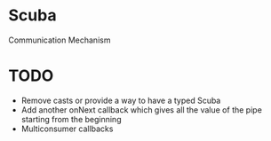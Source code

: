 # Scuba
Communication Mechanism

# TODO
- Remove casts or provide a way to have a typed Scuba
- Add another onNext callback which gives all the value of the pipe starting from the beginning
- Multiconsumer callbacks
